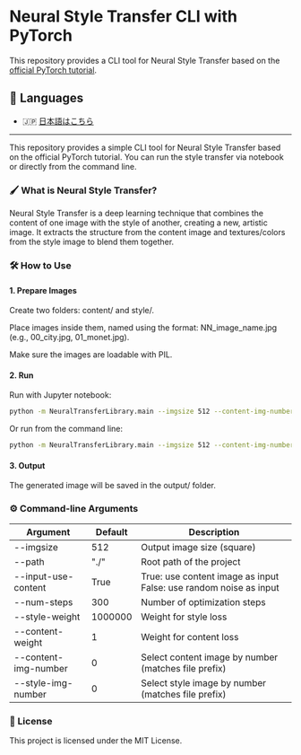 # Neural Style Transfer CLI with PyTorch

This repository provides a CLI tool for Neural Style Transfer based on the [official PyTorch tutorial](https://pytorch.org/tutorials/advanced/neural_style_tutorial.html).

## 📘 Languages

- 🇯🇵 [日本語はこちら](README.ja.md)

---

This repository provides a simple CLI tool for Neural Style Transfer based on the official PyTorch tutorial.
You can run the style transfer via notebook or directly from the command line.

### 🖌 What is Neural Style Transfer?
Neural Style Transfer is a deep learning technique that combines the content of one image with the style of another, creating a new, artistic image.
It extracts the structure from the content image and textures/colors from the style image to blend them together.

### 🛠 How to Use
#### 1. Prepare Images
Create two folders: content/ and style/.

Place images inside them, named using the format: NN_image_name.jpg (e.g., 00_city.jpg, 01_monet.jpg).

Make sure the images are loadable with PIL.

#### 2. Run
Run with Jupyter notebook:

```bash
python -m NeuralTransferLibrary.main --imgsize 512 --content-img-number 0 --style-img-number 1
```
Or run from the command line:

```bash
python -m NeuralTransferLibrary.main --imgsize 512 --content-img-number 0 --style-img-number 1
```

#### 3. Output
The generated image will be saved in the output/ folder.

### ⚙️ Command-line Arguments
|Argument|Default|Description|
| ---- | ---- | ----|
|--imgsize|512|Output image size (square)|
|--path|"./"|Root path of the project|
|--input-use-content|True|True: use content image as input False: use random noise as input|
|--num-steps|300|Number of optimization steps|
|--style-weight|1000000|Weight for style loss|
|--content-weight|1|Weight for content loss|
|--content-img-number|0|Select content image by number (matches file prefix)|
|--style-img-number|0|Select style image by number (matches file prefix)|

### 📄 License
This project is licensed under the MIT License.
